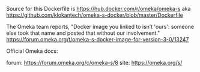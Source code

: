 Source for this Dockerfile is https://hub.docker.com/r/omeka/omeka-s aka https://github.com/klokantech/omeka-s-docker/blob/master/Dockerfile

The Omeka team reports, "Docker image you linked to isn’t 'ours': someone else took that name and posted that without our involvement."  https://forum.omeka.org/t/omeka-s-docker-image-for-version-3-0/13247


Official Omeka docs:

forum:  https://forum.omeka.org/c/omeka-s/8
site:   https://omeka.org/s/
